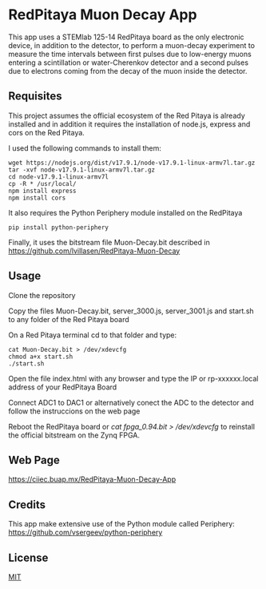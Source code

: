 # RedPitaya Muon Decay App
This app uses a STEMlab 125-14 RedPitaya board as the only electronic device, in addition to the detector, to perform a muon-decay experiment to measure the time intervals between first pulses due to low-energy muons entering a scintillation or water-Cherenkov detector and a second pulses due to electrons coming from the decay of the muon inside the detector.</p>

## Requisites

This project assumes the official ecosystem of the Red Pitaya is already installed and in addition it requires the installation of node.js,  express and cors on the Red Pitaya.

I used the following commands to install them:

    wget https://nodejs.org/dist/v17.9.1/node-v17.9.1-linux-armv7l.tar.gz
    tar -xvf node-v17.9.1-linux-armv7l.tar.gz
    cd node-v17.9.1-linux-armv7l 
    cp -R * /usr/local/
    npm install express
    npm install cors
    
 It also requires the Python Periphery module installed on the RedPitaya
 
    pip install python-periphery 
    

Finally, it uses the bitstream file Muon-Decay.bit described in https://github.com/lvillasen/RedPitaya-Muon-Decay


## Usage

Clone the repository
    
Copy the files Muon-Decay.bit, server_3000.js, server_3001.js and start.sh to any folder of the Red Pitaya board
    
On a Red Pitaya terminal cd to that folder and type:


    cat Muon-Decay.bit > /dev/xdevcfg
    chmod a+x start.sh
    ./start.sh

    
Open the file index.html with any browser and type the IP or rp-xxxxxx.local address of your RedPitaya Board
    
Connect ADC1 to DAC1 or alternatively conect the ADC to the detector and follow the instruccions on the web page

Reboot the RedPitaya board or *cat fpga_0.94.bit > /dev/xdevcfg* to reinstall the official bitstream on the Zynq FPGA.

## Web Page

https://ciiec.buap.mx/RedPitaya-Muon-Decay-App

## Credits

This app make extensive use of the Python module called Periphery: https://github.com/vsergeev/python-periphery
    
## License

[MIT](LICENSE)
